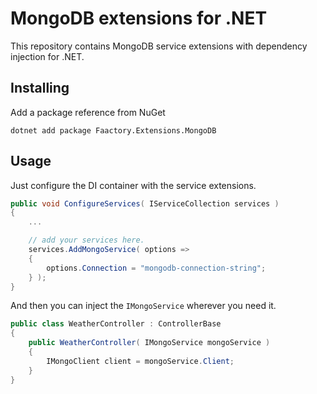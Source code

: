 # MongoDB extensions for .NET

This repository contains MongoDB service extensions with dependency injection for .NET.

## Installing

Add a package reference from NuGet

```
dotnet add package Faactory.Extensions.MongoDB
```

## Usage

Just configure the DI container with the service extensions.

```csharp
public void ConfigureServices( IServiceCollection services )
{
    ...

    // add your services here.
    services.AddMongoService( options =>
    {
        options.Connection = "mongodb-connection-string";
    } );
}
```

And then you can inject the `IMongoService` wherever you need it.

```csharp
public class WeatherController : ControllerBase
{
    public WeatherController( IMongoService mongoService )
    {
        IMongoClient client = mongoService.Client;
    }
}
```
